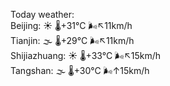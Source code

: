Today weather:  
Beijing: ☀️ 🌡️+31°C 🌬️↖11km/h  
Tianjin: 🌫  🌡️+29°C 🌬️↖11km/h  
Shijiazhuang: ☀️ 🌡️+33°C 🌬️↖15km/h  
Tangshan: 🌫  🌡️+30°C 🌬️↑15km/h  

